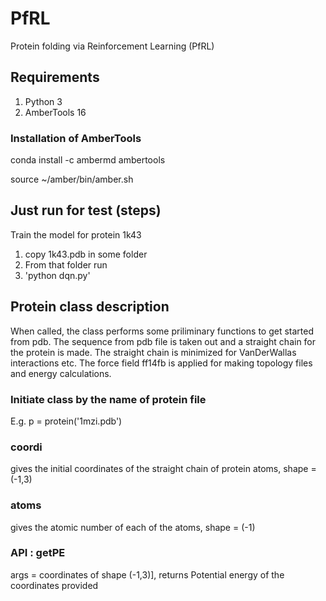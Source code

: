 # PfRL

Protein folding via Reinforcement Learning (PfRL)

## Requirements

1. Python 3
2. AmberTools 16

### Installation of AmberTools

conda install -c ambermd ambertools

source ~/amber/bin/amber.sh

## Just run for test (steps)

Train the model for protein 1k43
1. copy 1k43.pdb in some folder
2. From that folder run
3. 'python dqn.py'


## Protein class description

When called, the class performs some priliminary functions to get started from pdb. The sequence from pdb file is taken out and a straight chain for the protein is made. The straight chain is minimized for VanDerWallas interactions etc. The force field ff14fb is applied for making topology files and energy calculations.

### Initiate class by the name of protein file

E.g. p = protein('1mzi.pdb')

### coordi

gives the initial coordinates of the straight chain of protein atoms,
shape = (-1,3)

### atoms

gives the atomic number of each of the atoms,
shape = (-1)

### API : getPE

args = coordinates of shape (-1,3)],
returns Potential energy of the coordinates provided
